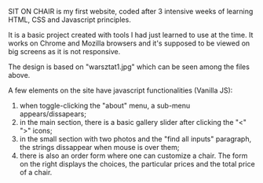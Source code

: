 SIT ON CHAIR is my first website, coded after 3 intensive weeks of learning HTML, CSS and Javascript principles.

It is a basic project created with tools I had just learned to use at the time.
It works on Chrome and Mozilla browsers and it's supposed to be viewed on big screens as it is not responsive.

The design is based on "warsztat1.jpg" which can be seen among the files above.

A few elements on the site have javascript functionalities (Vanilla JS):

1. when toggle-clicking the "about" menu, a sub-menu appears/dissapears;
2. in the main section, there is a basic gallery slider after clicking the "<" ">" icons;
3. in the small section with two photos and the "find all inputs" paragraph, the strings dissappear when mouse is over them;
4. there is also an order form where one can customize a chair. The form on the right displays the choices, the particular prices and the total price of a chair.
